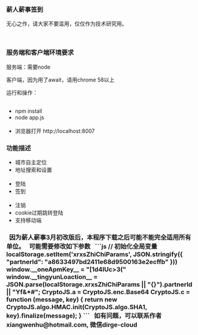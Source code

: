 <h3>薪人薪事签到</h3>
<p>无心之作，请大家不要滥用，仅仅作为技术研究用。</p>
<br/>
<h3>服务端和客户端环境要求</h3>
<p>服务端：需要node</p>
<p>客户端，因为用了await，请用chrome 58以上</p>
<p>运行和操作：</p>
<ul>
   <li>npm install</li>
   <li>node app.js</li>
   <li>浏览器打开 http://localhost:8007</li>
</ul>

<h3>功能描述</h3>
<ul>
   <li>城市自主定位</li>
   <li>地址搜索和设置</li>
   <li>登陆</li>
   <li>签到</li>
   <li>注销</li>
   <li>cookie过期跳转登陆</li>
   <li>支持移动端</li>
</ul>
<h3>
   因为薪人薪事3月初改版后，本程序下载之后可能不能完全适用所有单位。
   可能需要修改如下参数
   ```js
      // 初始化全局变量
    localStorage.setItem('xrxsZhiChiParams', JSON.stringify({
        "partnerId": "a8633497bd2411e68d9500163e2ecffb"
    }))
    window.__oneApmKey__ = "[1d4IUc>3("
    window.__tingyunLoaction__ = JSON.parse(localStorage.xrxsZhiChiParams || "{}").partnerId || "Yf&*#";
    CryptoJS.a = CryptoJS.enc.Base64
    CryptoJS.c = function (message, key) {
        return new CryptoJS.algo.HMAC.init(CryptoJS.algo.SHA1, key).finalize(message);
    }
   ```
   如有问题，可以联系作者 xiangwenhu@hotmail.com, 微信dirge-cloud
</h3>

